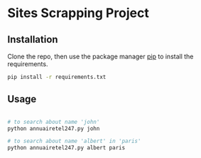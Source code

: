 # Sites Scrapping Project

## Installation
Clone the repo, then use the package manager [pip](https://pip.pypa.io/en/stable/) to install the requirements.

```bash
pip install -r requirements.txt
```

## Usage
```python

# to search about name 'john'
python annuairetel247.py john

# to search about name 'albert' in 'paris'
python annuairetel247.py albert paris
